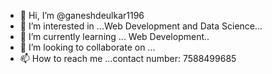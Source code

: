 - 👋 Hi, I’m @ganeshdeulkar1196
- 👀 I’m interested in ...Web Development and Data Science...
- 🌱 I’m currently learning ... Web Development..
- 💞️ I’m looking to collaborate on ...
- 📫 How to reach me ...contact number: 7588499685

<!---
ganeshdeulkar1196/ganeshdeulkar1196 is a ✨ special ✨ repository because its `README.md` (this file) appears on your GitHub profile.
You can click the Preview link to take a look at your changes.
--->

